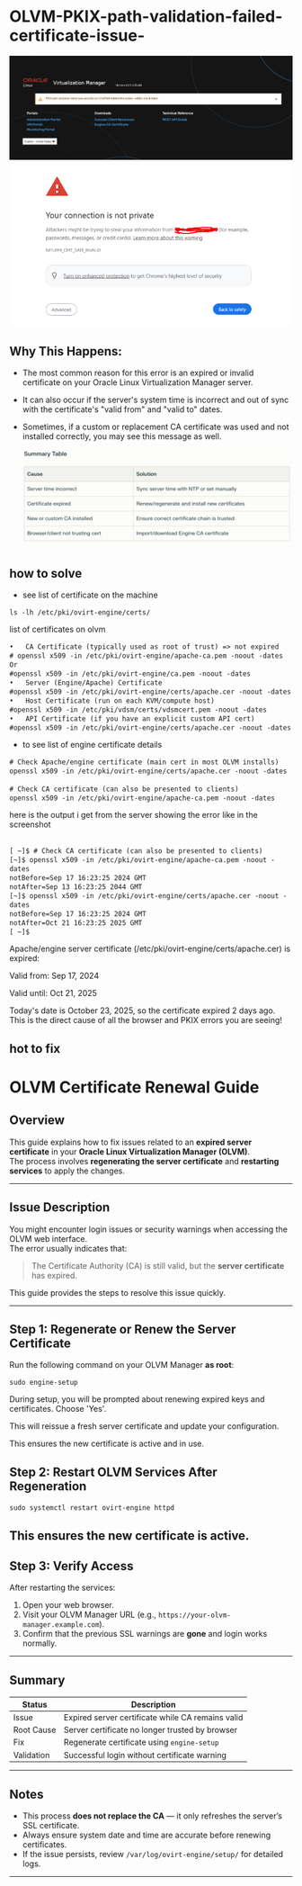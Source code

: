 # OLVM-PKIX-path-validation-failed-certificate-issue-
![Screenshot](screenshot1.png)
![Screenshot](screenshot4.png)
## Why This Happens:

- The most common reason for this error is an expired or invalid certificate on your Oracle Linux Virtualization Manager server.

- It can also occur if the server's system time is incorrect and out of sync with the certificate's "valid from" and "valid to" dates.

- Sometimes, if a custom or replacement CA certificate was used and not installed correctly, you may see this message as well.

  ![Screenshot](screenshot2.png)

## how to solve

- see list of certificate on the machine 
```
ls -lh /etc/pki/ovirt-engine/certs/

```
list of certificates on olvm 
```
•	CA Certificate (typically used as root of trust) => not expired
# openssl x509 -in /etc/pki/ovirt-engine/apache-ca.pem -noout -dates
Or
#openssl x509 -in /etc/pki/ovirt-engine/ca.pem -noout -dates
•	Server (Engine/Apache) Certificate
#openssl x509 -in /etc/pki/ovirt-engine/certs/apache.cer -noout -dates
•	Host Certificate (run on each KVM/compute host)
#openssl x509 -in /etc/pki/vdsm/certs/vdsmcert.pem -noout -dates
•	API Certificate (if you have an explicit custom API cert)
#openssl x509 -in /etc/pki/ovirt-engine/certs/apache.cer -noout -dates

```
- to see list of engine certificate details 
```
# Check Apache/engine certificate (main cert in most OLVM installs)
openssl x509 -in /etc/pki/ovirt-engine/certs/apache.cer -noout -dates

# Check CA certificate (can also be presented to clients)
openssl x509 -in /etc/pki/ovirt-engine/apache-ca.pem -noout -dates

```
here is the output i get from the server showing the error like in the screenshot
```

[ ~]$ # Check CA certificate (can also be presented to clients)
[~]$ openssl x509 -in /etc/pki/ovirt-engine/apache-ca.pem -noout -dates
notBefore=Sep 17 16:23:25 2024 GMT
notAfter=Sep 13 16:23:25 2044 GMT
[~]$ openssl x509 -in /etc/pki/ovirt-engine/certs/apache.cer -noout -dates
notBefore=Sep 17 16:23:25 2024 GMT
notAfter=Oct 21 16:23:25 2025 GMT
[ ~]$
```
Apache/engine server certificate (/etc/pki/ovirt-engine/certs/apache.cer) is expired:

Valid from: Sep 17, 2024

Valid until: Oct 21, 2025

Today's date is October 23, 2025, so the certificate expired 2 days ago.
This is the direct cause of all the browser and PKIX errors you are seeing!
## hot to fix
# OLVM Certificate Renewal Guide

## Overview
This guide explains how to fix issues related to an **expired server certificate** in your **Oracle Linux Virtualization Manager (OLVM)**.  
The process involves **regenerating the server certificate** and **restarting services** to apply the changes.

---

## Issue Description
You might encounter login issues or security warnings when accessing the OLVM web interface.  
The error usually indicates that:

> The Certificate Authority (CA) is still valid, but the **server certificate** has expired.

This guide provides the steps to resolve this issue quickly.

---

## Step 1: Regenerate or Renew the Server Certificate

Run the following command on your OLVM Manager **as root**:
```
sudo engine-setup
```
During setup, you will be prompted about renewing expired keys and certificates. Choose 'Yes'.

This will reissue a fresh server certificate and update your configuration.

This ensures the new certificate is active and in use.
## Step 2: Restart OLVM Services After Regeneration
```
sudo systemctl restart ovirt-engine httpd
```
This ensures the new certificate is active.
---

## Step 3: Verify Access

After restarting the services:
1. Open your web browser.
2. Visit your OLVM Manager URL (e.g., `https://your-olvm-manager.example.com`).
3. Confirm that the previous SSL warnings are **gone** and login works normally.

---

## Summary
| Status | Description |
|--------|--------------|
| Issue | Expired server certificate while CA remains valid |
| Root Cause | Server certificate no longer trusted by browser |
| Fix | Regenerate certificate using `engine-setup` |
| Validation | Successful login without certificate warning |

---

## Notes
- This process **does not replace the CA** — it only refreshes the server’s SSL certificate.
- Always ensure system date and time are accurate before renewing certificates.
- If the issue persists, review `/var/log/ovirt-engine/setup/` for detailed logs.

---




